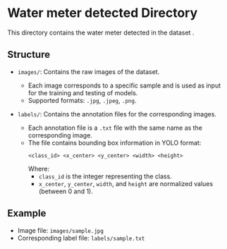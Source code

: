 # Water meter detected Directory

This directory contains the water meter detected in the dataset .

## Structure
- `images/`: Contains the raw images of the dataset.
  - Each image corresponds to a specific sample and is used as input for the training and testing of models.
  - Supported formats: `.jpg`, `.jpeg`, `.png`.

- `labels/`: Contains the annotation files for the corresponding images.
  - Each annotation file is a `.txt` file with the same name as the corresponding image.
  - The file contains bounding box information in YOLO format:
    ```
    <class_id> <x_center> <y_center> <width> <height>
    ```
    Where:
      - `class_id` is the integer representing the class.
      - `x_center`, `y_center`, `width`, and `height` are normalized values (between 0 and 1).

## Example
- Image file: `images/sample.jpg`
- Corresponding label file: `labels/sample.txt`
